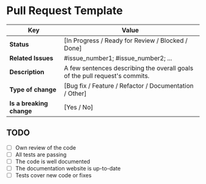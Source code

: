 # Pull Request Template

| Key                      | Value                                                                       |
|--------------------------|-----------------------------------------------------------------------------|
| **Status**               | [In Progress / Ready for Review / Blocked / Done]                           |
| **Related Issues**       | #issue_number1; #issue_number2; ...                                         |
| **Description**          | A few sentences describing the overall goals of the pull request's commits. |
| **Type of change**       | [Bug fix / Feature / Refactor / Documentation / Other]                      |
| **Is a breaking change** | [Yes / No]                                                                  |

## TODO

- [ ] Own review of the code
- [ ] All tests are passing
- [ ] The code is well documented
- [ ] The documentation website is up-to-date
- [ ] Tests cover new code or fixes
